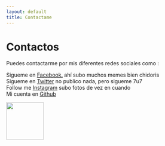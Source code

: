 ```yaml
---
layout: default
title: Contactame
---
```


<div id="contact">
  <h1 class="pageTitle">Contactos</h1>
  <div class="contactContent">
    <p class="intro">Puedes contactarme por mis diferentes redes sociales como :</p>
    <p>Sigueme en <a href="https://www.facebook.com/profile.php?id=100010939398193">Facebook.</a> ahí subo muchos memes bien chidoris<br>
    Sigueme en <a href="https://twitter.com/LuisWorkout98">Twitter</a> no publico nada, pero sigueme 7u7 <br>
    Follow me <a href="https://www.instagram.com/vargas.penafiel.luis/?hl=es-la">Instagram</a> subo fotos de vez en cuando <br>
    Mi cuenta en <a href="https://github.com/LuisVargasP">Github</a></p>
  </div>
 <img src="https://res.cloudinary.com/teepublic/image/private/s--Efvr6Jq8--/t_Resized%20Artwork/c_fit,g_north_west,h_954,w_954/co_36538b,e_outline:48/co_36538b,e_outline:inner_fill:48/co_ffffff,e_outline:48/co_ffffff,e_outline:inner_fill:48/co_bbbbbb,e_outline:3:1000/c_mpad,g_center,h_1260,w_1260/b_rgb:eeeeee/c_limit,f_jpg,h_630,q_90,w_630/v1467820819/production/designs/572693_1.jpg width="100" height="100"">
</div>
